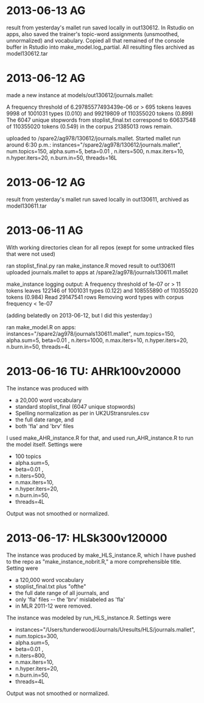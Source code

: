 # 2013-06-13 AG

result from yesterday's mallet run saved locally in out130612. In
Rstudio on apps, also saved the trainer's topic-word assignments
(unsmoothed, unnormalized) and vocabulary. Copied all that remained of
the console buffer in Rstudio into make_model.log_partial. All resulting
files archived as model130612.tar

# 2013-06-12 AG

made a new instance at models/out130612/journals.mallet:

A frequency threshold of 6.29785577493439e-06 or > 695 tokens
leaves 9998 of 1001031 types (0.010) and 99219809 of 110355020 tokens (0.899)
The 6047 unique stopwords from stoplist_final.txt
correspond to 60637548 of 110355020 tokens (0.549) in the corpus
21385013 rows remain.

uploaded to /spare2/ag978/130612/journals.mallet.
Started mallet run around 6:30 p.m.: 
instances="/spare2/ag978/130612/journals.mallet",
num.topics=150,
alpha.sum=5,
beta=0.01 ,
n.iters=500,
n.max.iters=10,
n.hyper.iters=20,
n.burn.in=50,
threads=16L


# 2013-06-12 AG

result from yesterday's mallet run saved locally in out130611, archived as model130611.tar

# 2013-06-11 AG

With working directories clean for all repos (exept for some untracked files that were not used)

ran stoplist_final.py
ran make_instance.R
moved result to out130611
uploaded journals.mallet to apps at /spare2/ag978/journals130611.mallet

make_instance logging output:
A frequency threshold of 1e-07 or > 11 tokens
leaves 122146 of 1001031 types (0.122) and 108555890 of 110355020 tokens (0.984)
Read 29147541 rows
Removing word types with corpus frequency < 1e-07

(adding belatedly on 2013-06-12, but I did this yesterday:)

ran make_model.R on apps:
instances="/spare2/ag978/journals130611.mallet",
num.topics=150,
alpha.sum=5,
beta=0.01 ,
n.iters=1000,
n.max.iters=10,
n.hyper.iters=20,
n.burn.in=50,
threads=4L

# 2013-06-16 TU: AHRk100v20000

The instance was produced with

* a 20,000 word vocabulary
* standard stoplist_final (6047 unique stopwords)
* Spelling normalization as per in UK2UStransrules.csv
* the full date range, and
* both 'fla' and 'brv' files

I used make_AHR_instance.R for that, and used run_AHR_instance.R to run the
model itself. Settings were

* 100 topics
* alpha.sum=5,
* beta=0.01 ,
* n.iters=500,
* n.max.iters=10,
* n.hyper.iters=20,
* n.burn.in=50,
* threads=4L

Output was not smoothed or normalized.

# 2013-06-17: HLSk300v120000

The instance was produced by make_HLS_instance.R, which I have pushed to the repo
as "make_instance_nobrit.R," a more comprehensible title. Setting were

* a 120,000 word vocabulary
* stoplist_final.txt plus "ofthe"
* the full date range of all journals, and
* only 'fla' files -- the 'brv' mislabeled as 'fla'
* in MLR 2011-12 were removed.

The instance was modeled by run_HLS_instance.R. Settings were

* instances="/Users/tunderwood/Journals/Uresults/HLS/journals.mallet",
* num.topics=300,
* alpha.sum=5,
* beta=0.01 ,
* n.iters=800,
* n.max.iters=10,
* n.hyper.iters=20,
* n.burn.in=50,
* threads=4L

Output was not smoothed or normalized.